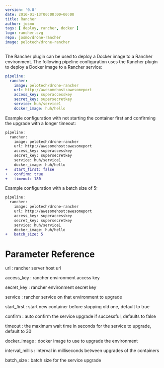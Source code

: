 ```yaml
---
version: '0.8'
date: 2016-01-13T00:00:00+00:00
title: Rancher
author: josmo
tags: [ deploy, rancher, docker ]
logo: rancher.svg
repo: josmo/drone-rancher
image: pelotech/drone-rancher
---
```


The Rancher plugin can be used to deploy a Docker image to a Rancher environment. The following pipeline configuration uses the Rancher plugin to deploy a Docker image to a Rancher service:

```yaml
pipeline:
  rancher:
    image: pelotech/drone-rancher
    url: http://awesomehost:awesomeport
    access_key: superaccesskey
    secret_key: supersecretkey
    service: huh/service1
    docker_image: huh/hello
```

Example configuration with not starting the container first and confirming the upgrade with a longer timeout:

```diff
pipeline:
  rancher:
    image: pelotech/drone-rancher
    url: http://awesomehost:awesomeport
    access_key: superaccesskey
    secret_key: supersecretkey
    service: huh/service1
    docker_image: huh/hello
+   start_first: false
+   confirm: true
+   timeout: 180
```


Example configuration with a batch size of 5:

```diff
pipeline:
  rancher:
    image: pelotech/drone-rancher
    url: http://awesomehost:awesomeport
    access_key: superaccesskey
    secret_key: supersecretkey
    service: huh/service1
    docker_image: huh/hello
+   batch_size: 5
```

# Parameter Reference

url
: rancher server host url

access_key
: rancher environment access key

secret_key
: rancher environment secret key

service
: rancher service on that environment to upgrade

start_first
: start new container before stopping old one, default to true

confirm
: auto confirm the service upgrade if successful, defaults to false

timeout
: the maximum wait time in seconds for the service to upgrade, default to 30

docker_image
: docker image to use to upgrade the environment

interval_millis
: interval in milliseconds between upgrades of the containers

batch_size
: batch size for the service upgrade

